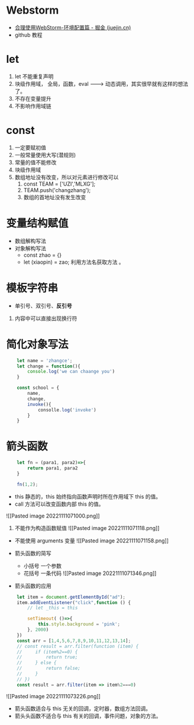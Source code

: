 # Webstorm
- [合理使用WebStorm-环境配置篇 - 掘金 (juejin.cn)](https://juejin.cn/post/6987411282274025485)
- github 教程

# let
1. let 不能重复声明
2. 块级作用域， 全局，函数，eval ---> 动态调用，其实很早就有这样的想法了。
3. 不存在变量提升
4. 不影响作用域链

# const
1. 一定要赋初值
2. 一般常量使用大写(潜规则)
3. 常量的值不能修改
4. 块级作用域
5. 数组地址没有改变，所以对元素进行修改可以
	1. const TEAM = ['UZI','MLXG'];
	2. TEAM.push('changzhang');
	3. 数组的首地址没有发生改变

# 变量结构赋值
- 数组解构写法
- 对象解构写法
	- const zhao = {}
	- let (xiaopin) = zao; 利用方法名获取方法 。

# 模板字符串
- 单引号、双引号、**反引号**
1. 内容中可以直接出现换行符


# 简化对象写法
```js
	let name = 'zhangce';
	let change = function(){
		console.log('we can chaange you')
	}

	const school = {
		name,
		change,
		invoke(){
			consolle.log('invoke')
		}
	}
```
# 箭头函数
```js
	let fn = (para1, para2)=>{
		return para1, para2
	}

	fn(1,2);
```
- this 静态的，this 始终指向函数声明时所在作用域下 this 的值。
- call 方法可以改变函数内部 this 的值。

![[Pasted image 20221111071000.png]]

1. 不能作为构造函数赋值
![[Pasted image 20221111071118.png]]
- 不能使用 arguments 变量
 ![[Pasted image 20221111071158.png]]
- 箭头函数的简写
	- 小括号 一个参数
	- 花括号 一条代码
![[Pasted image 20221111071346.png]]

- 箭头函数的应用
```js
    let item = document.getElementById("ad");
	item.addEventListener("click",function () {
		// let _this = this

		setTimeout( ()=>{
			this.style.background = 'pink';
		}, 2000)
	})
	const arr = [1,4,5,6,7,8,9,10,11,12,13,14];
	// const result = arr.filter(function (item) {
	//     if (item%2==0) {
	//         return true;
	//     } else {
	//         return false;                
	//     }
	// })
	const result = arr.filter(item => item%2===0)
```


![[Pasted image 20221111073226.png]]
- 箭头函数适合与 this 无关的回调，定时器，数组方法回调。
- 箭头头函数不适合与  this 有关的回调，事件问题，对象的方法。
